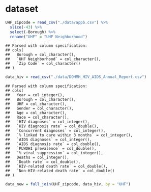dataset
================

``` r
UHF_zipcode = read_csv("./data/appb.csv") %>% 
  slice(-43) %>% 
  select(-Borough) %>% 
  rename("UHF" = "UHF Neighborhood")
```

    ## Parsed with column specification:
    ## cols(
    ##   Borough = col_character(),
    ##   `UHF Neighborhood` = col_character(),
    ##   `Zip Code` = col_character()
    ## )

``` r
data_hiv = read_csv("./data/DOHMH_HIV_AIDS_Annual_Report.csv")
```

    ## Parsed with column specification:
    ## cols(
    ##   Year = col_integer(),
    ##   Borough = col_character(),
    ##   UHF = col_character(),
    ##   Gender = col_character(),
    ##   Age = col_character(),
    ##   Race = col_character(),
    ##   `HIV diagnoses` = col_integer(),
    ##   `HIV diagnosis rate` = col_double(),
    ##   `Concurrent diagnoses` = col_integer(),
    ##   `% linked to care within 3 months` = col_integer(),
    ##   `AIDS diagnoses` = col_integer(),
    ##   `AIDS diagnosis rate` = col_double(),
    ##   `PLWDHI prevalence` = col_double(),
    ##   `% viral suppression` = col_integer(),
    ##   Deaths = col_integer(),
    ##   `Death rate` = col_double(),
    ##   `HIV-related death rate` = col_double(),
    ##   `Non-HIV-related death rate` = col_double()
    ## )

``` r
data_new = full_join(UHF_zipcode, data_hiv, by = "UHF")
```
